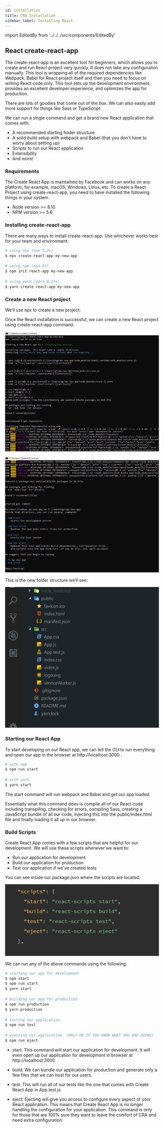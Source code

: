 ```yaml
---
id: installation
title: CRA Installation
sidebar_label: Installing React
---
```


import EditedBy from '../../../src/components/EditedBy'

## React create-react-app

The create-react-app is an excellent tool for beginners, which allows you to create and run React project very quickly. It does not take any configuration manually. This tool is wrapping all of the required dependencies like Webpack, Babel for React project itself and then you need to focus on writing React code only. This tool sets up the development environment, provides an excellent developer experience, and optimizes the app for production.

There are lots of goodies that come out of the box. We can also easily add more support for things like Sass or TypeScript.

We can run a single command and get a brand new React application that comes with:

- A recommended starting folder structure
- A solid build setup with webpack and Babel (that you don't have to worry about setting up)
- Scripts to run our React application
- Extensibility
- And more!

### Requirements

The Create React App is maintained by Facebook and can works on any platform, for example, macOS, Windows, Linux, etc. To create a React Project using create-react-app, you need to have installed the following things in your system.

- Node version >= 8.10
- NPM version >= 5.6

### Installing create-react-app

There are many ways to install create-react-app. Use whichever works best for your team and environment:

<!-- prettier-ignore-start -->
```bash
# using npx (npm 5.2+)
$ npx create-react-app my-new-app

# using npm (npm 6+)
$ npm init react-app my-new-app

# using yarn (yarn 0.25+)
$ yarn create react-app my-new-app


```
<!-- prettier-ignore-end -->

### Create a new React project

We’ll use npx to create a new project:

Once the React installation is successful, we can create a new React project using create-react-app command.

![alt text](/img/install-cra2.png 'execution window 1')

![alt text](/img/install-cra3.png 'execution window 2')

This is the new folder structure we’ll see:

![alt text](/img/install-cra4.png 'folder structure')

### Starting our React App

To start developing on our React app, we can tell the CLI to run everything and open our app in the browser at http://localhost:3000 .

<!-- prettier-ignore-start -->
```bash
# with npm
$ npm run start

# with yarn
$ yarn start

```
<!-- prettier-ignore-end -->

The start command will run webpack and Babel and get our app loaded.

Essentially what this command does is compile all of our React code including transpiling, checking for errors, compiling Sass, creating a JavaScript bundle of all our code, injecting this into the public/index.html file and finally loading it all up in our browser.

### Build Scripts

Create React App comes with a few scripts that are helpful for our development. We will use these scripts whenever we want to:

- Run our application for development
- Build our application for production
- Test our application if we've created tests

You can see inside our package.json where the scripts are located:

![alt text](/img/install-cra6.png 'snippet from package.json')

We can run any of the above commands using the following:

<!-- prettier-ignore-start -->
```bash
# starting our app for development
$ npm start
$ npm run start
$ yarn start

# building our app for production
$ npm run production
$ yarn production

# testing our application
$ npm run test

# ejecting our application  (ONLY DO IF YOU KNOW WHAT YOU ARE DOING)
$ npm run eject

```
<!-- prettier-ignore-end -->

- start: This command will start our application for development. It will even open up our application for development in browser at http://localhost:3000.

- build: We can bundle our application for production and generate only a few files that we can host for our users.

- test: This will run all of our tests like the one that comes with Create React App in App.test.js

- eject: Ejecting will give you access to configure every aspect of your React application. This means that Create React App is no longer handling the configuration for your application. This command is only for those that are 100% sure they want to leave the comfort of CRA and need extra configuration.

<EditedBy name="Athira V.U." date="28/04/2020" />
